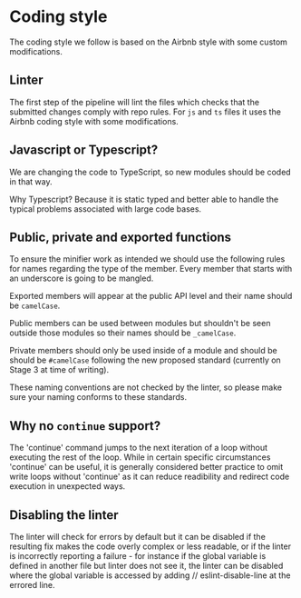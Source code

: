 # Coding style

The coding style we follow is based on the Airbnb style with some custom
modifications.

## Linter

The first step of the pipeline will lint the files which checks that the submitted changes comply with repo rules. For `js` and `ts` files it uses the Airbnb coding style with some
modifications.

## Javascript or Typescript?

We are changing the code to TypeScript, so new modules should be coded in that
way.

Why Typescript? Because it is static typed and better able to handle the typical problems associated with large code
bases.

## Public, private and exported functions

To ensure the minifier work as intended we should use the following rules
for names regarding the type of the member. Every member that starts with
an underscore is going to be mangled.

Exported members will appear at the public API level and their name
should be `camelCase`.

Public members can be used between modules but shouldn't be seen outside those modules so their names should be `_camelCase`.

Private members should only be used inside of a module and should be should be `#camelCase` following the new proposed standard (currently on Stage 3 at time of writing).

These naming conventions are not checked by the linter, so please make sure your naming conforms to these standards.

## Why no `continue` support?

The 'continue' command jumps to the next iteration of a loop without executing
the rest of the loop. While in certain specific circumstances 'continue'
can be useful, it is generally considered better practice to omit write loops without 'continue' as it can reduce
readibility and redirect code execution in unexpected ways.

## Disabling the linter

The linter will check for errors by default but it can be disabled if the resulting fix makes the code overly complex or less readable,
or if the linter is incorrectly reporting a failure - for instance if the global variable is defined in another file but linter does not see it, 
the linter can be disabled where the global variable is accessed by adding // eslint-disable-line at the errored line.
